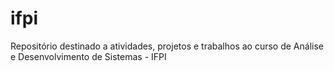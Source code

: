 # ifpi
Repositório destinado a atividades, projetos e trabalhos ao curso de Análise e Desenvolvimento de Sistemas - IFPI
